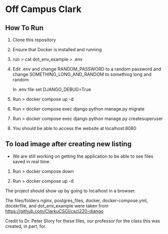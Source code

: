 # Off Campus Clark

## How To Run

1. Clone this repository

2. Ensure that Docker is installed and running

3. run > cat dot_env_example > .env

4. Edit .env and change RANDOM_PASSWORD to a random password and change SOMETHING_LONG_AND_RANDOM to something long and random

    In .env file set DJANGO_DEBUG=True

5. Run > docker compose up -d

6. Run > docker compose exec django python manage.py migrate

7. Run > docker compose exec django python manage.py createsuperuser

8. You should be able to access the website at localhost:8080



## To load image after creating new listing

- We are still working on getting the application to be able to see files saved in real time.

1. Run > docker compose down

2. Run > docker compose up -d

The project should show up by going to localhost in a browser.

The files/folders nginx, postgres_files, docker, docker-compose.yml, docekrfile, and dot_env_example were taken from https://github.com/ClarkuCSCI/csci220-django

Credit to Dr. Peter Story for these files, our professor for the class this was created, in part, for.


